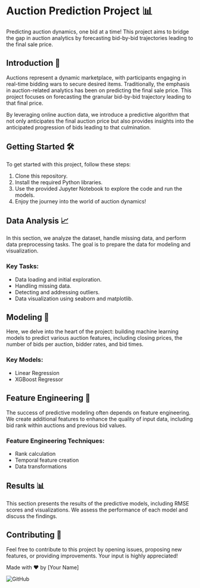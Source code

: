 # Auction Prediction Project 📊



Predicting auction dynamics, one bid at a time! This project aims to bridge the gap in auction analytics by forecasting bid-by-bid trajectories leading to the final sale price.

## Introduction 🚀

Auctions represent a dynamic marketplace, with participants engaging in real-time bidding wars to secure desired items. Traditionally, the emphasis in auction-related analytics has been on predicting the final sale price. This project focuses on forecasting the granular bid-by-bid trajectory leading to that final price.

By leveraging online auction data, we introduce a predictive algorithm that not only anticipates the final auction price but also provides insights into the anticipated progression of bids leading to that culmination.

## Getting Started 🛠️

To get started with this project, follow these steps:

1. Clone this repository.
2. Install the required Python libraries.
3. Use the provided Jupyter Notebook to explore the code and run the models.
4. Enjoy the journey into the world of auction dynamics!

## Data Analysis 📈

In this section, we analyze the dataset, handle missing data, and perform data preprocessing tasks. The goal is to prepare the data for modeling and visualization.

### Key Tasks:

- Data loading and initial exploration.
- Handling missing data.
- Detecting and addressing outliers.
- Data visualization using seaborn and matplotlib.

## Modeling 🤖

Here, we delve into the heart of the project: building machine learning models to predict various auction features, including closing prices, the number of bids per auction, bidder rates, and bid times.

### Key Models:

- Linear Regression
- XGBoost Regressor

## Feature Engineering 🧰

The success of predictive modeling often depends on feature engineering. We create additional features to enhance the quality of input data, including bid rank within auctions and previous bid values.

### Feature Engineering Techniques:

- Rank calculation
- Temporal feature creation
- Data transformations

## Results 📊

This section presents the results of the predictive models, including RMSE scores and visualizations. We assess the performance of each model and discuss the findings.

## Contributing 🤝

Feel free to contribute to this project by opening issues, proposing new features, or providing improvements. Your input is highly appreciated!


Made with ❤️ by [Your Name]

![GitHub](https://img.shields.io/github/license/yourusername/your-repo)
